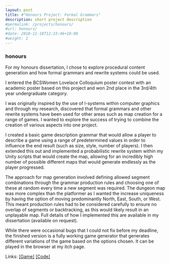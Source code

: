 ```yaml
---
layout: post
title: #"Honours Project: Formal Grammars"
description: short project description
#permalink: /projects/honours/
#url: honours/
#date: 2018-11-18T12:33:46+10:00
#weight: 1
---
```


### honours ###

For my honours dissertation, I chose to explore procedural content generation and how formal grammars and rewrite systems could be used.

I entered the BCSWomen Lovelace Colloquium poster contest with an academic poster based on this project and won 2nd place in the 3rd/4th year undergraduate category.

I was originally inspired by the use of l-systems within computer graphics and through my research, discovered that formal grammars and other rewrite systems have been used for other areas such as map creation for a range of games. I wanted to explore the success of trying to combine the creation of various aspects into one project. 

I created a basic game description grammar that would allow a player to describe a game using a range of predetermined values in order to influence the end result (such as size, style, number of players). I then extended this out and implemented a probabilistic rewrite system within my Unity scripts that would create the map, allowing for an incredibly high number of possible different maps that would generate endlessly as the player progressed.

The approach for map generation involved defining allowed segment combinations through the grammar production rules and choosing one of these at random every time a new segment was required. The dungeon map was more complex than the platformer as I wanted the increase uniqueness by having the option of moving predominantly North, East, South, or West. This meant production rules had to be considered carefully to ensure no overlap of segments or backtracking, as this would likely result in an unplayable map. Full details of how I implemented this are available in my dissertation (available on request).

While there were occasional bugs that I could not fix before my deadline, the finished version is a fully working game generator that generates different variations of the game based on the options chosen. It can be played in the browser at my itch page.

Links: 
[\[Game\]](https://beckmcgowan.itch.io/honoursproject)
[\[Code\]](https://github.com/bmgamedev/Honours)
